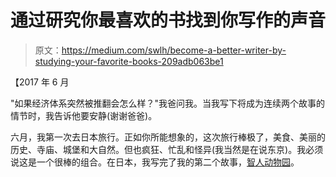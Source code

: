 # 通过研究你最喜欢的书找到你写作的声音

> 原文：<https://medium.com/swlh/become-a-better-writer-by-studying-your-favorite-books-209adb063be1>

【2017 年 6 月

"如果经济体系突然被推翻会怎么样？"我爸问我。当我写下将成为连续两个故事的情节时，我告诉他要安静(谢谢爸爸)。

六月，我第一次去日本旅行。正如你所能想象的，这次旅行棒极了，美食、美丽的历史、寺庙、城堡和大自然。但也疯狂、忙乱和怪异(我当然是在说东京)。我必须说这是一个很棒的组合。在日本，我写完了我的第二个故事，[智人动物园](/@turnerstories/the-sapien-zoo-8c28936e9ace)。